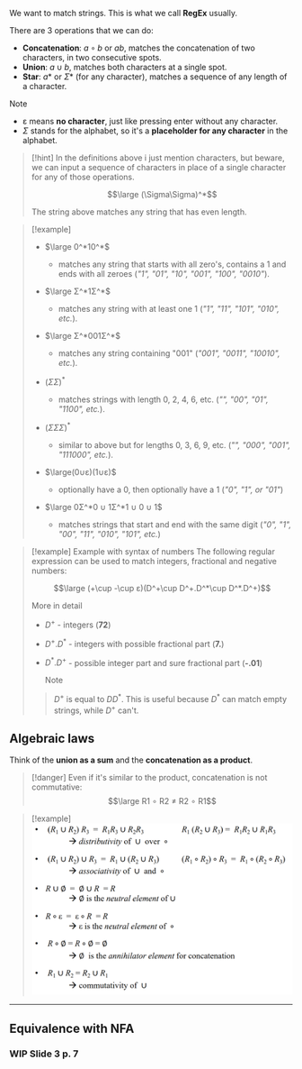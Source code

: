 We want to match strings. This is what we call **RegEx** usually.

There are 3 operations that we can do:
- **Concatenation**: $a ∘ b$ or $ab$, matches the concatenation of two characters, in two consecutive spots.
- **Union**: $a \cup b$, matches both characters at a single spot.
- **Star**: $a*$ or $\Sigma*$ (for any character), matches a sequence of any length of a character.

> [!note]
> - ε means **no character**, just like pressing enter without any character.
> - $\Sigma$ stands for the alphabet, so it's a **placeholder for any character** in the alphabet.

> [!hint]
> In the definitions above i just mention characters, but beware, we can input a sequence of characters in place of a single character for any of those operations.
> 
> $$\large (\Sigma\Sigma)^*$$
> 
> The string above matches any string that has even length.

> [!example]
> - $\large 0^*10^*$ 
> 	- matches any string that starts with all zero's, contains a 1 and ends with all zeroes (*"1", "01", "10", "001", "100", "0010"*). 
> 
> - $\large Σ^*1Σ^*$ 
> 	- matches any string with at least one 1 (*"1", "11", "101", "010", etc.*).
> 
> - $\large Σ^*001Σ^*$ 
> 	- matches any string containing "001" (*"001", "0011", "10010", etc.*).
> 
> - $(ΣΣ)^*$ 
> 	- matches strings with length 0, 2, 4, 6, etc. (*"", "00", "01", "1100", etc.*).
> 
> - $(ΣΣΣ)^*$ 
> 	- similar to above but for lengths 0, 3, 6, 9, etc. (*"", "000", "001", "111000", etc.*).
> 
> - $\large(0∪ε)(1∪ε)$ 
> 	- optionally have a 0, then optionally have a 1 (*"0", "1", or "01"*)
> 
> - $\large 0Σ^*0 ∪ 1Σ^*1 ∪ 0 ∪ 1$ 
> 	- matches strings that start and end with the same digit (*"0", "1", "00", "11", "010", "101", etc.*)
> 
> 

> [!example] Example with syntax of numbers
> The following regular expression can be used to match integers, fractional and negative numbers:
> 
> $$\large (+\cup -\cup ε)(D^+\cup D^+.D^*\cup D^*.D^+)$$
> 
> More in detail
> - $D^+$ - integers (**72**)
> - $D^+.D^*$ - integers with possible fractional part (**7.**)
> - $D^*.D^+$ - possible integer part and sure fractional part (**-.01**)
>   
>   > [!note]
> > $D^+$ is equal to $DD^*$. 
> > This is useful because $D^*$ can match empty strings, while $D^+$ can't.


## Algebraic laws

Think of the **union as a sum** and the **concatenation as a product**.

> [!danger]
> Even if it's similar to the product, concatenation is not commutative:
> $$\large R1 ∘ R2 ≠ R2 ∘ R1$$

> [!example]
> ![](../z_images/Pasted%20image%2020241108105941.png)


---

## Equivalence with NFA

### WIP Slide 3 p. 7